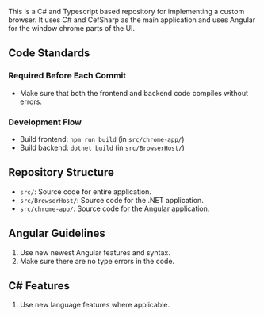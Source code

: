This is a C# and Typescript based repository for implementing a custom browser. It uses C# and CefSharp as the main application
and uses Angular for the window chrome parts of the UI.

## Code Standards

### Required Before Each Commit
- Make sure that both the frontend and backend code compiles without errors.

### Development Flow
- Build frontend: `npm run build` (in `src/chrome-app/`)
- Build backend: `dotnet build` (in `src/BrowserHost/`)

## Repository Structure
- `src/`: Source code for entire application.
- `src/BrowserHost/`: Source code for the .NET application.
- `src/chrome-app/`: Source code for the Angular application.

## Angular Guidelines
1. Use new newest Angular features and syntax.
2. Make sure there are no type errors in the code.

## C# Features
1. Use new language features where applicable.